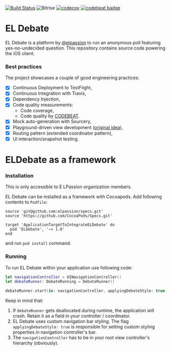 [![Build Status](https://travis-ci.org/elpassion/el-debate-ios.svg?branch=master)](https://travis-ci.org/elpassion/el-debate-ios) ![Bitrise](https://www.bitrise.io/app/63668aa828d950bf.svg?token=Yon1bEu1wjI0dFu9qmLRvw) [![codecov](https://codecov.io/gh/elpassion/el-debate-ios/branch/master/graph/badge.svg)](https://codecov.io/gh/elpassion/el-debate-ios) [![codebeat badge](https://codebeat.co/badges/a4463508-167b-4441-af90-3a4ec4b3b93b)](https://codebeat.co/projects/github-com-elpassion-el-debate-ios-master)

# EL Debate

EL Debate is a platform by [@elpassion](https://www.elpassion.com/) to run an anonymous poll featuring yes-no-undecided question. This repository contains source code powering the iOS client.

### Best practices

The project showcases a couple of good engineering practices:

* [x] Continuous Deployment to TestFlight,
* [x] Continuous Integration with Travis,
* [x] Dependency Injection,
* [x] Code quality measurements:
    * Code coverage,
    * Code quality by [CODEBEAT](https://codebeat.co/).
* [x] Mock auto-generation with Sourcery,
* [x] Playground-driven view development ([original idea](https://talk.objc.io/episodes/S01E51-playground-driven-development-at-kickstarter)),
* [x] Routing pattern (extended coordinator pattern),
* [x] UI interaction/snapshot testing.

# ELDebate as a framework

### Installation

<aside class="notice">
This is only accessible to E LPassion organization members.
</aside>

EL Debate can be installed as a framework with Cocoapods. Add following contents to `Podfile`:

```
source 'git@github.com:elpassion/specs.git'
source 'https://github.com/CocoaPods/Specs.git'

target 'ApplicationTargetToIntegrateELDebate' do
  pod 'ELDebate', '~> 1.0'
end
```

and run `pod install` command.

### Running

To run EL Debate within your application use following code:

```swift
let navigationController = UINavigationController()
let debateRunner: DebateRunning = DebateRunner()

debateRunner.start(in: navigationController, applyingDebateStyle: true)
```

Keep in mind that:

1. If `debateRunner` gets deallocated during runtime, the application will crash. Retain it as a field in your controller / coordinator.
2. EL Debate uses custom navigation bar styling. The flag `applyingDebateStyle: true` is responsible for setting custom styling properties in navigation controller's bar.
3. The `navigationController` has to be in your root view controller's hierarchy (obviously).
